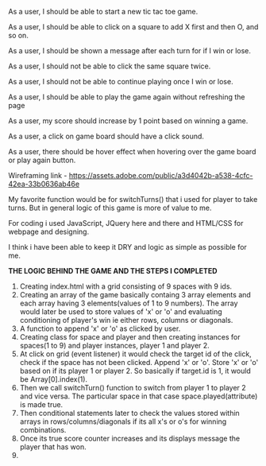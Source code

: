 As a user, I should be able to start a new tic tac toe game.

As a user, I should be able to click on a square to add X first and then O, and so on.

As a user, I should be shown a message after each turn for if I win or lose.

As a user, I should not be able to click the same square twice.

As a user, I should not be able to continue playing once I win or lose.

As a user, I should be able to play the game again without refreshing the page

As a user, my score should increase by 1 point based on winning a game.

As a user, a click on game board should have a click sound.

As a user, there should be hover effect when hovering over the game board or play again button.

Wireframing link - https://assets.adobe.com/public/a3d4042b-a538-4cfc-42ea-33b0636ab46e

My favorite function would be for switchTurns() that i used for player to take turns. But in general logic of this game is more of value to me.

For coding i used JavaScript, JQuery here and there and HTML/CSS for webpage and designing.

I think i have been able to keep it DRY and logic as simple as possible for me.


  **THE LOGIC BEHIND THE GAME AND THE STEPS I COMPLETED** 
  
  1. Creating index.html with a grid consisting of 9 spaces with 9 ids.
  2. Creating an array of the game basically containg 3 array elements and each array having 3 elements(values of 1 to 9 numbers). The array would later be used to      store values of 'x' or 'o' and evaluating conditioning of player's win ie either rows, columns or diagonals.
  3. A function to append 'x' or 'o' as clicked by user.
  4. Creating class for space and player and then creating instances for spaces(1 to 9) and player instances, player 1 and player 2.
  5. At click on grid (event listener) it would check the target id of the click, check if the space has not been clicked. Append 'x' or 'o'. Store 'x' or 'o' based      on if its player 1 or player 2. So basically if target.id is 1, it would be Array[0].index(1).
  6. Then we call switchTurn() function to switch from player 1 to player 2 and vice versa. The particular space in that case space.played(attribute) is made true.
  8. Then conditional statements later to check the values stored within arrays in rows/columns/diagonals if its all x's or o's for winning combinations.
  9. Once its true score counter increases and its displays message the player that has won.
  10. 
